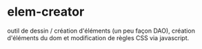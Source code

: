 # elem-creator
outil de dessin / création d'éléments (un peu façon DAO), création d'éléments du dom et modification de règles CSS via javascript.
